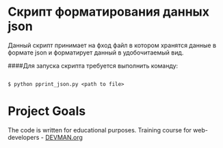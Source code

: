 # Скрипт форматирования данных json

Данный скрипт принимает на фход файл в котором хранятся данные в формате json
и форматирует данный в удобочитаемый вид.

####Для запуска скрипта требуется выполнить команду:
```{r, engine='bash'}

$ python pprint_json.py <path to file>

```



# Project Goals

The code is written for educational purposes. Training course for web-developers - [DEVMAN.org](https://devman.org)
